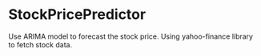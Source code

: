 # StockPricePredictor
Use ARIMA model to forecast the stock price. Using yahoo-finance library to fetch stock data.
